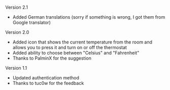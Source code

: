 Version 2.1

- Added German translations (sorry if something is wrong, I got them from Google translator)

Version 2.0

- Added icon that shows the current temperature from the room and allows you to press it and turn on or off the thermostat
- Added ability to choose between "Celsius" and "Fahrenheit"
- Thanks to PalminX for the suggestion

Version 1.1

- Updated authentication method
- Thanks to tuc0w for the feedback
